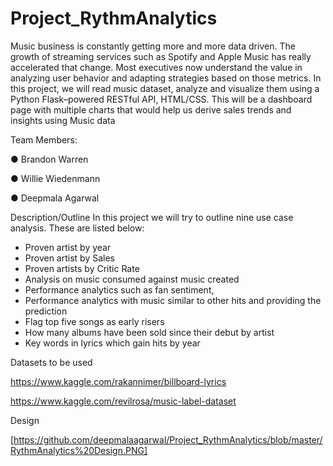 # Project_RythmAnalytics

Music business is constantly getting more and more data driven. The growth of streaming services such as Spotify and Apple Music has really accelerated that change. Most executives now understand the value in analyzing user behavior and adapting strategies based on those metrics. In this project, we will read music dataset, analyze and visualize them using a Python Flask–powered RESTful API, HTML/CSS. This will be a dashboard page with multiple charts that would help us derive sales trends and insights using Music data

Team Members:

●	Brandon Warren

●	Willie Wiedenmann

●	Deepmala Agarwal

Description/Outline
In this project we will try to outline nine use case analysis. These are listed below:

-	Proven artist by year
-	Proven artist by Sales
-	Proven artists by Critic Rate
-	Analysis on music consumed against music created
-	Performance analytics such as fan sentiment, 
-	Performance analytics with music similar to other hits and providing the prediction
-	Flag top five songs as early risers
-	How many albums have been sold since their debut by artist
-	Key words in lyrics which gain hits by year 

Datasets to be used

https://www.kaggle.com/rakannimer/billboard-lyrics

https://www.kaggle.com/revilrosa/music-label-dataset

Design

[https://github.com/deepmalaagarwal/Project_RythmAnalytics/blob/master/RythmAnalytics%20Design.PNG]
